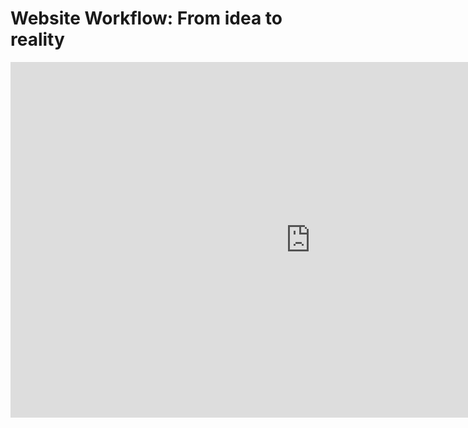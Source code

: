Website Workflow: From idea to reality
=============================================
<iframe src="https://docs.google.com/presentation/d/1JTQreh44BJOK6Uux5fFZj0-u9RboplPDSCN9pIZ0REQ/embed?start=false&loop=false&delayms=3000" frameborder="0" width="960" height="569" allowfullscreen="true" mozallowfullscreen="true" webkitallowfullscreen="true"></iframe>